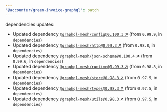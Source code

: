 ```yaml
---
"@accounter/green-invoice-graphql": patch
---
```

dependencies updates:
  - Updated dependency [`@graphql-mesh/config@0.100.3` ↗︎](https://www.npmjs.com/package/@graphql-mesh/config/v/0.100.3) (from `0.99.9`, in `dependencies`)
  - Updated dependency [`@graphql-mesh/http@0.99.3` ↗︎](https://www.npmjs.com/package/@graphql-mesh/http/v/0.99.3) (from `0.98.8`, in `dependencies`)
  - Updated dependency [`@graphql-mesh/json-schema@0.100.4` ↗︎](https://www.npmjs.com/package/@graphql-mesh/json-schema/v/0.100.4) (from `0.99.6`, in `dependencies`)
  - Updated dependency [`@graphql-mesh/runtime@0.99.3` ↗︎](https://www.npmjs.com/package/@graphql-mesh/runtime/v/0.99.3) (from `0.98.8`, in `dependencies`)
  - Updated dependency [`@graphql-mesh/store@0.98.3` ↗︎](https://www.npmjs.com/package/@graphql-mesh/store/v/0.98.3) (from `0.97.5`, in `dependencies`)
  - Updated dependency [`@graphql-mesh/types@0.98.3` ↗︎](https://www.npmjs.com/package/@graphql-mesh/types/v/0.98.3) (from `0.97.5`, in `dependencies`)
  - Updated dependency [`@graphql-mesh/utils@0.98.3` ↗︎](https://www.npmjs.com/package/@graphql-mesh/utils/v/0.98.3) (from `0.97.5`, in `dependencies`)
